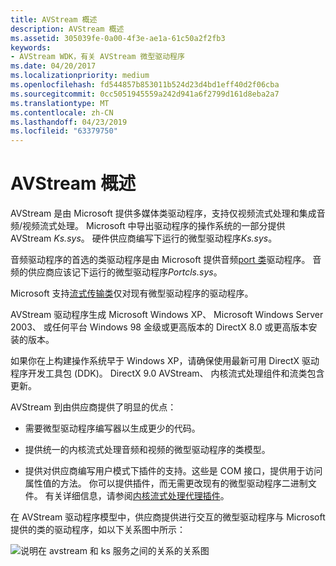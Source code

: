 ```yaml
---
title: AVStream 概述
description: AVStream 概述
ms.assetid: 305039fe-0a00-4f3e-ae1a-61c50a2f2fb3
keywords:
- AVStream WDK，有关 AVStream 微型驱动程序
ms.date: 04/20/2017
ms.localizationpriority: medium
ms.openlocfilehash: fd544857b853011b524d23d4bd1eff40d2f06cba
ms.sourcegitcommit: 0cc5051945559a242d941a6f2799d161d8eba2a7
ms.translationtype: MT
ms.contentlocale: zh-CN
ms.lasthandoff: 04/23/2019
ms.locfileid: "63379750"
---
```

# <a name="avstream-overview"></a>AVStream 概述





AVStream 是由 Microsoft 提供多媒体类驱动程序，支持仅视频流式处理和集成音频/视频流式处理。 Microsoft 中导出驱动程序的操作系统的一部分提供 AVStream *Ks.sys*。 硬件供应商编写下运行的微型驱动程序*Ks.sys*。

音频驱动程序的首选的类驱动程序是由 Microsoft 提供音频[port 类](https://msdn.microsoft.com/library/windows/hardware/ff536829)驱动程序。 音频的供应商应该记下运行的微型驱动程序*Portcls.sys*。

Microsoft 支持[流式传输类](https://msdn.microsoft.com/library/windows/hardware/ff568275)仅对现有微型驱动程序的驱动程序。

AVStream 驱动程序生成 Microsoft Windows XP、 Microsoft Windows Server 2003、 或任何平台 Windows 98 金级或更高版本的 DirectX 8.0 或更高版本安装的版本。

如果你在上构建操作系统早于 Windows XP，请确保使用最新可用 DirectX 驱动程序开发工具包 (DDK)。 DirectX 9.0 AVStream、 内核流式处理组件和流类包含更新。

AVStream 到由供应商提供了明显的优点：

-   需要微型驱动程序编写器以生成更少的代码。

-   提供统一的内核流式处理音频和视频的微型驱动程序的类模型。

-   提供对供应商编写用户模式下插件的支持。这些是 COM 接口，提供用于访问属性值的方法。 你可以提供插件，而无需更改现有的微型驱动程序二进制文件。 有关详细信息，请参阅[内核流式处理代理插件](kernel-streaming-proxy-plug-ins-design-guide.md)。

在 AVStream 驱动程序模型中，供应商提供进行交互的微型驱动程序与 Microsoft 提供的类的驱动程序，如以下关系图中所示：

![说明在 avstream 和 ks 服务之间的关系的关系图](images/avstream.png)

 

 




